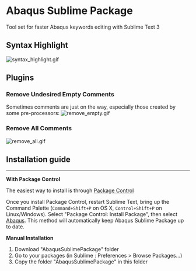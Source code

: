 # Abaqus Sublime Package
Tool set for faster Abaqus keywords editing with Sublime Text 3
## Syntax Highlight
![syntax_highlight.gif](https://raw.githubusercontent.com/SenhorLucas/AbaqusSublimePackage/master/images/syntax_highlight.gif)
## Plugins
### Remove Undesired Empty Comments
Sometimes comments are just on the way, especially those created by some pre-processors:
![remove_empty.gif](https://raw.githubusercontent.com/SenhorLucas/AbaqusSublimePackage/master/images/remove_empty.gif)
### Remove All Comments
![remove_all.gif](https://raw.githubusercontent.com/SenhorLucas/AbaqusSublimePackage/master/images/remove_all.gif)

## Installation guide
------------------
 **With Package Control**

The easiest way to install is through [Package Control](http://wbond.net/sublime_packages/package_control/installation)

Once you install Package Control, restart Sublime Text, bring up the Command Palette (`Command+Shift+P` on OS X, `Control+Shift+P` on Linux/Windows). Select "Package Control: Install Package", then select [Abaqus](https://github.com/SenhorLucas/AbaqusSublimePackage). This method will automatically keep Abaqus Sublime Package up to date.

 **Manual Installation**

1. Download "AbaqusSublimePackage" folder
2. Go to your packages (in Sublime : Preferences > Browse Packages...)
3. Copy the folder "AbaqusSublimePackage" in this folder




